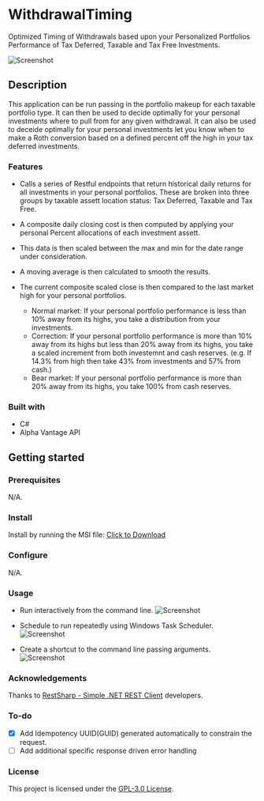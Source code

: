# WithdrawalTiming

Optimized Timing of Withdrawals based upon your Personalized Portfolios Performance of Tax Deferred, Taxable and Tax Free Investments.

![Screenshot]()

## Description

This application can be run passing in the portfolio makeup for each taxable portfolio type.
It can then be used to decide optimally for your personal investments where to pull from for any given withdrawal.
It can also be used to deceide optimally for your personal investments let you know when to make a Roth conversion based on a defined percent off the high in your tax deferred investments.

### Features

- Calls a series of Restful endpoints that return historical daily returns for all investments in your personal portfolios. These are broken into three groups by taxable assett location status: Tax Deferred, Taxable and Tax Free.
- A composite daily closing cost is then computed by applying your personal Percent allocations of each investment assett.
- This data is then scaled between the max and min for the date range under consideration.
- A moving average is then calculated to smooth the results.
- The current composite scaled close is then compared to the last market high for your personal portfolios.

  - Normal market: If your personal portfolio performance is less than 10% away from its highs, you take a distribution from your investments.
  - Correction: If your personal portfolio performance is more than 10% away from its highs but less than 20% away from its highs, you take a scaled increment from both investemnt and cash reserves. (e.g. If 14.3% from high then take 43% from investments and 57% from cash.)
  - Bear market: If your personal portfolio performance is more than 20% away from its highs, you take 100% from cash reserves.


 

### Built with

- C#
- Alpha Vantage API

## Getting started

### Prerequisites

N/A.

### Install

Install by running the MSI file: <a href="SequenceAPITest Installer.msi" download>Click to Download</a>

### Configure

N/A.

### Usage

- Run interactively from the command line.
![Screenshot](UsageScreenShot1.png)

- Schedule to run repeatedly using Windows Task Scheduler.
![Screenshot](UsageScreenShot2.png)

- Create a shortcut to the command line passing arguments.
![Screenshot](UsageScreenShot3.png)

### Acknowledgements

Thanks to [RestSharp - Simple .NET REST Client](https://github.com/restsharp/RestSharp?tab=readme-ov-file#restsharp---simple-net-rest-client) developers.

### To-do

- [X] Add Idempotency UUID(GUID) generated automatically to constrain the request.
- [ ] Add additional specific response driven error handling

### License

This project is licensed under the [GPL-3.0 License](LICENSE.txt).
